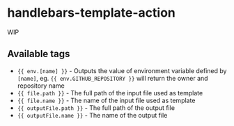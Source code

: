# handlebars-template-action

WIP

## Available tags

- `{{ env.[name] }}` - Outputs the value of environment variable defined by `[name]`, eg. `{{ env.GITHUB_REPOSITORY }}` will return the owner and repository name
- `{{ file.path }}` - The full path of the input file used as template
- `{{ file.name }}` - The name of the input file used as template
- `{{ outputFile.path }}` - The full path of the output file
- `{{ outputFile.name }}` - The name of the output file
